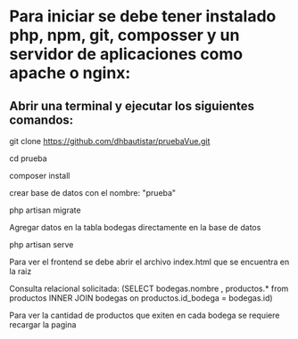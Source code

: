 # Para iniciar se debe tener instalado php, npm, git, composser y un servidor de aplicaciones como apache o nginx:

## Abrir una terminal y ejecutar los siguientes comandos:

git clone https://github.com/dhbautistar/pruebaVue.git

cd  prueba

composer install

crear base de datos con el nombre: "prueba"

php artisan migrate

Agregar datos en la tabla bodegas directamente en la base de datos

php artisan serve

Para ver el frontend se debe abrir el archivo index.html que se encuentra en la raiz

Consulta relacional solicitada:
(SELECT bodegas.nombre , productos.* from productos INNER JOIN bodegas on productos.id_bodega = bodegas.id)

Para ver la cantidad de productos que exiten en cada bodega se requiere recargar la pagina
